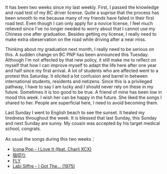 It has been two weeks since my last weekly. First, I passed the knowledge and road test of my BC driver license.
Quite a suprise that the process has been smooth to me because many of my friends have failed in their first road test.
Even though I can only apply for a novice license, I feel much relieved since I've no longer needed to worry about that
I cannot use my Chinese one after graduation.
Besides getting my license, I really need to make extra obeservation on the road while driving after a near miss.

Thinking about my graduation next month, I really need to be serious on this. A sudden change on BC PNP has been
announced this Tuesday. Although I'm not affected by that new policy, it still make me to reflect on myself that
how I can improve myself to adapt the life here after one year and half since my first arrival. A lot of students
who are affected went to a protest this Saturday. It elicited a lot confusion and barrel in between international 
students, residents and netizens. Since this is a privileged pathway, I have to say I am lucky and I should never
rely on these in my future. Sometimes it is too good to be true. A friend of mine has been low in mood this week.
I wish her can be happy in the future. She liked the songs I shared to her. People are superficial here, I need to
avoid becoming them.

Last Sunday I went to English beach to see the sunset. It healed my tiredness throughout the week. 
It is blessed that last Sunday, this Sunday and next Sunday are sunny.
My cousin was accepted by his target medical school, congrats.

As usual the songs during this two weeks：
- [Icona Pop - I Love It (feat. Charli XCX)](https://www.youtube.com/watch?v=UxxajLWwzqY)
- [指切り](https://www.youtube.com/watch?v=GLPdMviGxzg)
- [FLY](https://www.youtube.com/watch?v=cyBHtyh0rQA)
- [Labi Siffre - I Got The... (1975)](https://www.youtube.com/watch?v=xKISdd2mKzU)
